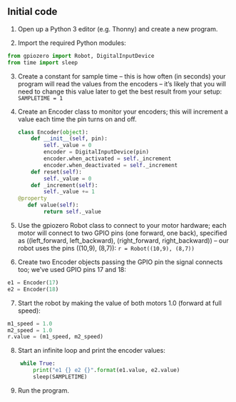 ## Initial code

1. Open up a Python 3 editor (e.g. Thonny) and create a new program.

2. Import the required Python modules:
~~~ python
from gpiozero import Robot, DigitalInputDevice
from time import sleep
~~~

3. Create a constant for sample time – this is how often (in seconds) your program will read the values from the encoders – it’s likely that you will need to change this value later to get the best result from your setup:
`SAMPLETIME = 1`

4. Create an Encoder class to monitor your encoders; this will increment a value each time the pin turns on and off.
	~~~ python
	class Encoder(object):
		def __init__(self, pin):
			self._value = 0
			encoder = DigitalInputDevice(pin)
			encoder.when_activated = self._increment
			encoder.when_deactivated = self._increment
		def reset(self):
			self._value = 0
		def _increment(self):
			self._value += 1
	@property
	   def value(self):
			return self._value
	~~~

5. Use the gpiozero Robot class to connect to your motor hardware; each motor will connect to two GPIO pins (one forward, one back), specified as ((left_forward, left_backward), (right_forward, right_backward)) – our robot uses the pins ((10,9), (8,7)):
`r = Robot((10,9), (8,7))`

6. Create two Encoder objects passing the GPIO pin the signal connects too; we’ve used GPIO pins 17 and 18: 
~~~ python
e1 = Encoder(17)
e2 = Encoder(18)
~~~

7. Start the robot by making the value of both motors 1.0 (forward at full speed):
~~~ python
m1_speed = 1.0
m2_speed = 1.0
r.value = (m1_speed, m2_speed)
~~~

8. Start an infinite loop and print the encoder values:
~~~ python
	while True:
		print("e1 {} e2 {}".format(e1.value, e2.value)
		sleep(SAMPLETIME)
~~~

9. Run the program.






